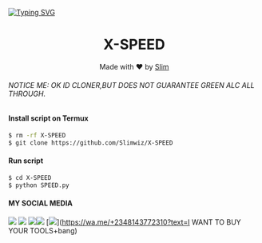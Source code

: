 [![Typing SVG](https://readme-typing-svg.herokuapp.com?color=D90000&lines=WELCOME+TO+MY+FACEBOOK+TOOL)](https://git.io/typing-svg)



<h1 align="center">
  X-SPEED
</h1>
</div>
<p align="center">
  Made with ❤️ by <a href="https://www.facebook.com/">Slim</a>
</p>
<p align="center">
 

###### NOTICE ME: OK ID CLONER,BUT DOES NOT GUARANTEE GREEN ALC ALL THROUGH.


#### Install script on Termux
```bash
$ rm -rf X-SPEED
$ git clone https://github.com/Slimwiz/X-SPEED
```
#### Run script
```bash
$ cd X-SPEED
$ python SPEED.py
```
#### MY SOCIAL MEDIA

[![](https://img.shields.io/badge/Github-black?logo=Github&logoColor=black&labelColor=white)](https://github.com/Slimwiz) [![](https://img.shields.io/badge/Twitter-blue?logo=Twitter&logoColor=White&labelColor=white)](https://mobile.twitter.com/)
[![](https://img.shields.io/badge/Facebook-blue?logo=Facebook&logoColor=blue&labelColor=white)](https://www.facebook.com/Karma428)[![](https://img.shields.io/badge/Instagram-red?logo=Instagram&logoColor=red&labelColor=white)](https://www.instagram.com/jewelfunds123) [![](https://img.shields.io/badge/Whatsapp-CHAT-red?logo=Whatsapp&logoColor=Brightgreen&labelColor=white)](https://wa.me/+2348143772310?text=I WANT TO BUY YOUR TOOLS+bang)
